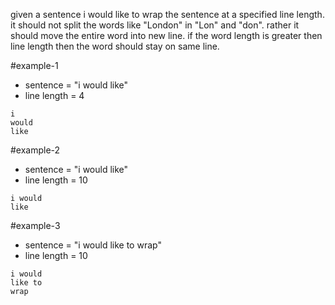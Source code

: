 given a sentence i would like to wrap the sentence at a specified line length. it should not split the words like "London"
in "Lon" and "don". rather it should move the entire word into new line. if the word length is greater then line length then the 
word should stay on same line.

#example-1

- sentence = "i would like"
- line length = 4

```
i
would
like
```

#example-2
- sentence = "i would like"
- line length = 10

```
i would
like
```

#example-3
- sentence = "i would like to wrap"
- line length = 10

```
i would
like to
wrap
```
